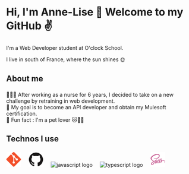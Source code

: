 <h1 align="left">Hi, I'm Anne-Lise 👋 Welcome to my GitHub ✌</h1>

###

<p align="left">I'm a Web Developer student at O'clock School. </p>
<p>I live in south of France, where the sun shines 🌞</p>

###

<h2 align="left">About me</h2>

###

<p align="left">
  👩🏻‍⚕️ After working as a nurse for 6 years, I decided to take on a new challenge by retraining in web development.<br>
  🎯 My goal is to become an API developer and obtain my Mulesoft certification.<br>
  🎲 Fun fact : I'm a pet lover 😻🐶🐰
</p>

###

<h2 align="left">Technos I use</h2>

###

<div align="left">
  <img src="https://github.com/devicons/devicon/blob/master/icons/git/git-original.svg" height="40" alt="git logo" />
  <img width="12" />
  <img src="https://github.com/devicons/devicon/blob/master/icons/github/github-original.svg" height="40" alt="git logo" />
  <img width="12" />
  <img src="https://cdn.jsdelivr.net/gh/devicons/devicon@v2.15.1/icons/html5/html5-original.svg" height="40" alt="javascript logo"  />
  <img width="12" />
  <img src="https://cdn.jsdelivr.net/gh/devicons/devicon@v2.15.1/icons/css3/css3-original.svg" height="40" alt="typescript logo"  />
  <img width="12" />
  <img src="https://github.com/devicons/devicon/blob/v2.15.1/icons/sass/sass-original.svg" height="40" alt="sass logo" />
  <img width="12" />
</div>

###
